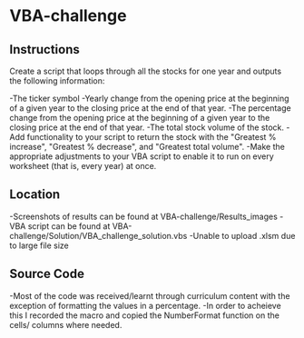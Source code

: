# VBA-challenge

## Instructions

Create a script that loops through all the stocks for one year and outputs the following information:

-The ticker symbol
-Yearly change from the opening price at the beginning of a given year to the closing price at the end of that year.
-The percentage change from the opening price at the beginning of a given year to the closing price at the end of that year.
-The total stock volume of the stock. 
-Add functionality to your script to return the stock with the "Greatest % increase", "Greatest % decrease", and "Greatest total volume".
-Make the appropriate adjustments to your VBA script to enable it to run on every worksheet (that is, every year) at once.


## Location
  
-Screenshots of results can be found at VBA-challenge/Results_images
-VBA script can be found at VBA-challenge/Solution/VBA_challenge_solution.vbs
-Unable to upload .xlsm due to large file size

## Source Code
-Most of the code was received/learnt through curriculum content with the exception of formatting the values in a percentage.
-In order to acheieve this I recorded the macro and copied the NumberFormat function on the cells/ columns where needed.
